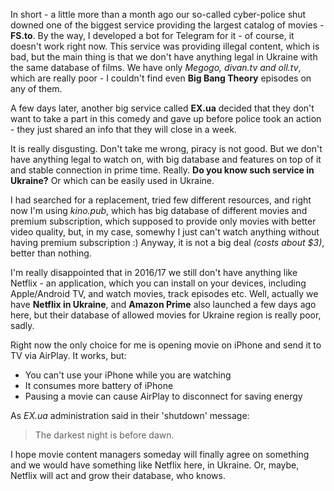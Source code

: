 In short - a little more than a month ago our so-called cyber-police shut downed one of the biggest service providing the largest catalog of 
movies - **FS.to**. By the way, I developed a bot for Telegram for it - of course, it doesn't work right now. This service was providing illegal 
content, which is bad, but the main thing is that we don't have anything legal in Ukraine with the same database of films. We have only 
*Megogo, divan.tv and oll.tv*, which are really poor - I couldn't find even **Big Bang Theory** episodes on any of them.

A few days later, another big service called **EX.ua** decided that they don't want to take a part in this comedy and gave up before police 
took an action - they just shared an info that they will close in a week.

It is really disgusting. Don't take me wrong, piracy is not good. But we don't have anything legal to watch on, with big database and features 
on top of it and stable connection in prime time. Really. **Do you know such service in Ukraine?** Or which can be easily used in Ukraine.

I had searched for a replacement, tried few different resources, and right now I'm using *kino.pub*, which has big database of different movies 
and premium subscription, which supposed to provide only movies with better video quality, but, in my case, somewhy I just can't watch anything 
without having premium subscription :) Anyway, it is not a big deal *(costs about $3)*, better than nothing.

I'm really disappointed that in 2016/17 we still don't have anything like Netflix - an application, which you can install on your devices, 
including Apple/Android TV, and watch movies, track episodes etc. Well, actually we have **Netflix in Ukraine**, and **Amazon Prime** also 
launched a few days ago here, but their database of allowed movies for Ukraine region is really poor, sadly. 

Right now the only choice for me is opening movie on iPhone and send it to TV via AirPlay. It works, but:

* You can't use your iPhone while you are watching
* It consumes more battery of iPhone
* Pausing a movie can cause AirPlay to disconnect for saving energy

As *EX.ua* administration said in their 'shutdown' message:

> The darkest night is before dawn.

I hope movie content managers someday will finally agree on something and we would have something like Netflix here, in Ukraine. Or, maybe, 
Netflix will act and grow their database, who knows.

